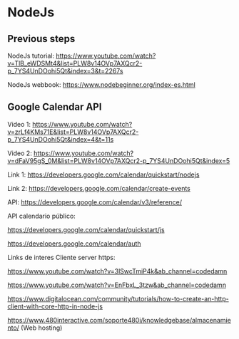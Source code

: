 # NodeJs
## Previous steps
NodeJs tutorial: https://www.youtube.com/watch?v=TlB_eWDSMt4&list=PLW8v14OVp7AXQcr2-p_7YS4UnDOohi5Qt&index=3&t=2267s

NodeJs webbook: https://www.nodebeginner.org/index-es.html

## Google Calendar API
Video 1: https://www.youtube.com/watch?v=zrLf4KMs71E&list=PLW8v14OVp7AXQcr2-p_7YS4UnDOohi5Qt&index=4&t=11s

Video 2: https://www.youtube.com/watch?v=dFaV95gS_0M&list=PLW8v14OVp7AXQcr2-p_7YS4UnDOohi5Qt&index=5

Link 1: https://developers.google.com/calendar/quickstart/nodejs

Link 2: https://developers.google.com/calendar/create-events

API: https://developers.google.com/calendar/v3/reference/

API calendario público: 

https://developers.google.com/calendar/quickstart/js

https://developers.google.com/calendar/auth

Links de interes Cliente server https:

https://www.youtube.com/watch?v=3lSwcTmiP4k&ab_channel=codedamn

https://www.youtube.com/watch?v=EnFbxL_3tzw&ab_channel=codedamn

https://www.digitalocean.com/community/tutorials/how-to-create-an-http-client-with-core-http-in-node-js

https://www.480interactive.com/soporte480i/knowledgebase/almacenamiento/ (Web hosting)


